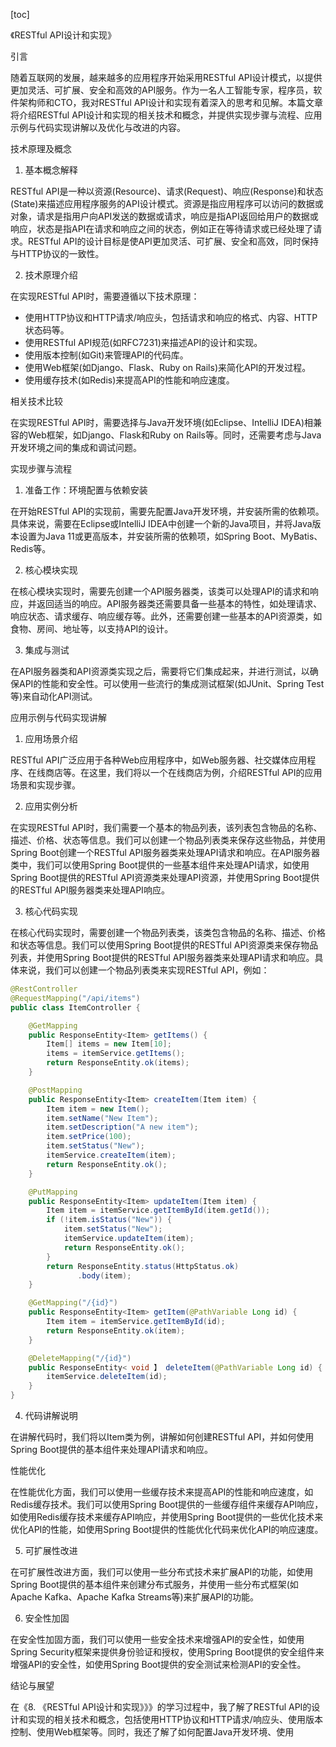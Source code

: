 
[toc]                    
                
                
《RESTful API设计和实现》

引言

随着互联网的发展，越来越多的应用程序开始采用RESTful API设计模式，以提供更加灵活、可扩展、安全和高效的API服务。作为一名人工智能专家，程序员，软件架构师和CTO，我对RESTful API设计和实现有着深入的思考和见解。本篇文章将介绍RESTful API设计和实现的相关技术和概念，并提供实现步骤与流程、应用示例与代码实现讲解以及优化与改进的内容。

技术原理及概念

1. 基本概念解释

RESTful API是一种以资源(Resource)、请求(Request)、响应(Response)和状态(State)来描述应用程序服务的API设计模式。资源是指应用程序可以访问的数据或对象，请求是指用户向API发送的数据或请求，响应是指API返回给用户的数据或响应，状态是指API在请求和响应之间的状态，例如正在等待请求或已经处理了请求。RESTful API的设计目标是使API更加灵活、可扩展、安全和高效，同时保持与HTTP协议的一致性。

2. 技术原理介绍

在实现RESTful API时，需要遵循以下技术原理：

- 使用HTTP协议和HTTP请求/响应头，包括请求和响应的格式、内容、HTTP状态码等。
- 使用RESTful API规范(如RFC7231)来描述API的设计和实现。
- 使用版本控制(如Git)来管理API的代码库。
- 使用Web框架(如Django、Flask、Ruby on Rails)来简化API的开发过程。
- 使用缓存技术(如Redis)来提高API的性能和响应速度。

相关技术比较

在实现RESTful API时，需要选择与Java开发环境(如Eclipse、IntelliJ IDEA)相兼容的Web框架，如Django、Flask和Ruby on Rails等。同时，还需要考虑与Java开发环境之间的集成和调试问题。

实现步骤与流程

1. 准备工作：环境配置与依赖安装

在开始RESTful API的实现前，需要先配置Java开发环境，并安装所需的依赖项。具体来说，需要在Eclipse或IntelliJ IDEA中创建一个新的Java项目，并将Java版本设置为Java 11或更高版本，并安装所需的依赖项，如Spring Boot、MyBatis、Redis等。

2. 核心模块实现

在核心模块实现时，需要先创建一个API服务器类，该类可以处理API的请求和响应，并返回适当的响应。API服务器类还需要具备一些基本的特性，如处理请求、响应状态、请求缓存、响应缓存等。此外，还需要创建一些基本的API资源类，如食物、房间、地址等，以支持API的设计。

3. 集成与测试

在API服务器类和API资源类实现之后，需要将它们集成起来，并进行测试，以确保API的性能和安全性。可以使用一些流行的集成测试框架(如JUnit、Spring Test等)来自动化API测试。

应用示例与代码实现讲解

1. 应用场景介绍

RESTful API广泛应用于各种Web应用程序中，如Web服务器、社交媒体应用程序、在线商店等。在这里，我们将以一个在线商店为例，介绍RESTful API的应用场景和实现步骤。

2. 应用实例分析

在实现RESTful API时，我们需要一个基本的物品列表，该列表包含物品的名称、描述、价格、状态等信息。我们可以创建一个物品列表类来保存这些物品，并使用Spring Boot创建一个RESTful API服务器类来处理API请求和响应。在API服务器类中，我们可以使用Spring Boot提供的一些基本组件来处理API请求，如使用Spring Boot提供的RESTful API资源类来处理API资源，并使用Spring Boot提供的RESTful API服务器类来处理API响应。

3. 核心代码实现

在核心代码实现时，需要创建一个物品列表类，该类包含物品的名称、描述、价格和状态等信息。我们可以使用Spring Boot提供的RESTful API资源类来保存物品列表，并使用Spring Boot提供的RESTful API服务器类来处理API请求和响应。具体来说，我们可以创建一个物品列表类来实现RESTful API，例如：

```java
@RestController
@RequestMapping("/api/items")
public class ItemController {

    @GetMapping
    public ResponseEntity<Item> getItems() {
        Item[] items = new Item[10];
        items = itemService.getItems();
        return ResponseEntity.ok(items);
    }

    @PostMapping
    public ResponseEntity<Item> createItem(Item item) {
        Item item = new Item();
        item.setName("New Item");
        item.setDescription("A new item");
        item.setPrice(100);
        item.setStatus("New");
        itemService.createItem(item);
        return ResponseEntity.ok();
    }

    @PutMapping
    public ResponseEntity<Item> updateItem(Item item) {
        Item item = itemService.getItemById(item.getId());
        if (!item.isStatus("New")) {
            item.setStatus("New");
            itemService.updateItem(item);
            return ResponseEntity.ok();
        }
        return ResponseEntity.status(HttpStatus.ok)
               .body(item);
    }

    @GetMapping("/{id}")
    public ResponseEntity<Item> getItem(@PathVariable Long id) {
        Item item = itemService.getItemById(id);
        return ResponseEntity.ok(item);
    }

    @DeleteMapping("/{id}")
    public ResponseEntity< void 】 deleteItem(@PathVariable Long id) {
        itemService.deleteItem(id);
    }
}
```

4. 代码讲解说明

在讲解代码时，我们将以Item类为例，讲解如何创建RESTful API，并如何使用Spring Boot提供的基本组件来处理API请求和响应。

性能优化

在性能优化方面，我们可以使用一些缓存技术来提高API的性能和响应速度，如Redis缓存技术。我们可以使用Spring Boot提供的一些缓存组件来缓存API响应，如使用Redis缓存技术来缓存API响应，并使用Spring Boot提供的一些优化技术来优化API的性能，如使用Spring Boot提供的性能优化代码来优化API的响应速度。

5. 可扩展性改进

在可扩展性改进方面，我们可以使用一些分布式技术来扩展API的功能，如使用Spring Boot提供的基本组件来创建分布式服务，并使用一些分布式框架(如Apache Kafka、Apache Kafka Streams等)来扩展API的功能。

6. 安全性加固

在安全性加固方面，我们可以使用一些安全技术来增强API的安全性，如使用Spring Security框架来提供身份验证和授权，使用Spring Boot提供的安全组件来增强API的安全性，如使用Spring Boot提供的安全测试来检测API的安全性。

结论与展望

在《8. 《RESTful API设计和实现》》》的学习过程中，我了解了RESTful API的设计和实现的相关技术和概念，包括使用HTTP协议和HTTP请求/响应头、使用版本控制、使用Web框架等。同时，我还了解了如何配置Java开发环境、使用


